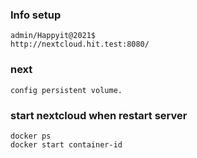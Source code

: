### Info setup
    admin/Happyit@2021$
    http://nextcloud.hit.test:8080/
### next
    config persistent volume.

### start nextcloud when restart server
    docker ps
    docker start container-id